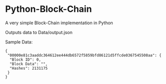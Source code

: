 # Python-Block-Chain
A very simple Block-Chain implementation in Python

Outputs data to Data/output.json

Sample Data:
```
{
 "00000e81c3aaddc364612ee444db6572f5859bfd86121d5ffcde0367545508aa": {
  "Block ID": 0,
  "Block Data": "",
  "Hashes": 2131175
 }
}
```
